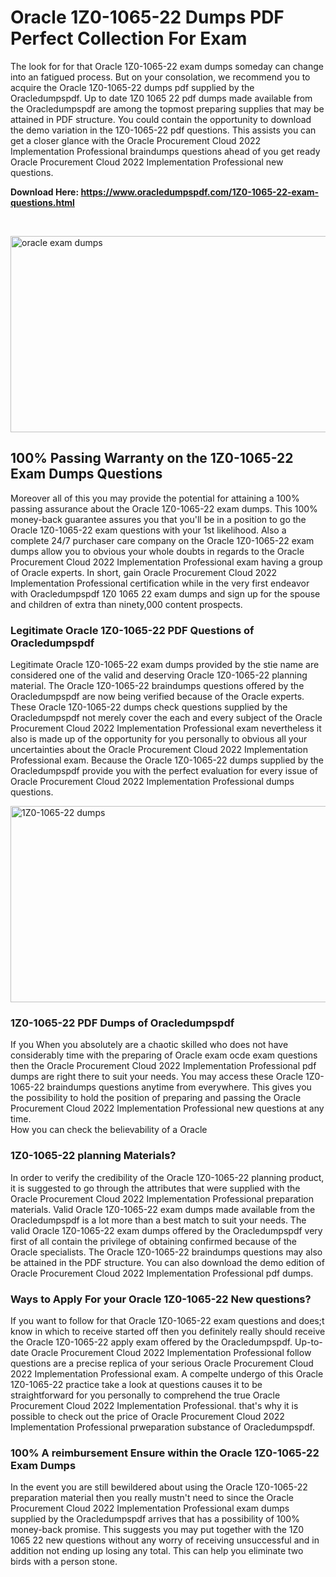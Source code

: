 <h1>Oracle 1Z0-1065-22 Dumps PDF Perfect Collection For Exam</h1>
<p>The look for for that Oracle 1Z0-1065-22 exam dumps someday can change into an fatigued process. But on your consolation, we recommend you to acquire the Oracle 1Z0-1065-22 dumps pdf supplied by the Oracledumpspdf. Up to date 1Z0 1065 22 pdf dumps made available from the Oracledumpspdf are among the topmost preparing supplies that may be attained in PDF structure. You could contain the opportunity to download the demo variation in the 1Z0-1065-22 pdf questions. This assists you can get a closer glance with the Oracle Procurement Cloud 2022 Implementation Professional braindumps questions ahead of you get ready Oracle Procurement Cloud 2022 Implementation Professional new questions.</p>
<p><strong>Download Here: <a href="https://www.oracledumpspdf.com/1Z0-1065-22-exam-questions.html">https://www.oracledumpspdf.com/1Z0-1065-22-exam-questions.html</a></strong></p>
<p>&nbsp;</p>
<p><span style="font-weight: 400;"><img style="display: block; margin-left: auto; margin-right: auto;" src="https://i.ibb.co/RCKYBmz/digital-marketing-Made-with-Poster-My-Wall.jpg" alt="oracle exam dumps" width="850" height="314" /></span></p>
<h2><strong>100% Passing Warranty on the 1Z0-1065-22 Exam Dumps Questions</strong></h2>
<p>Moreover all of this you may provide the potential for attaining a 100% passing assurance about the Oracle 1Z0-1065-22 exam dumps. This 100% money-back guarantee assures you that you'll be in a position to go the Oracle 1Z0-1065-22 exam questions with your 1st likelihood. Also a complete 24/7 purchaser care company on the Oracle 1Z0-1065-22 exam dumps allow you to obvious your whole doubts in regards to the Oracle Procurement Cloud 2022 Implementation Professional exam having a group of Oracle experts. In short, gain Oracle Procurement Cloud 2022 Implementation Professional certification while in the very first endeavor with Oracledumpspdf 1Z0 1065 22 exam dumps and sign up for the spouse and children of extra than ninety,000 content prospects.</p>
<h3><strong>Legitimate Oracle 1Z0-1065-22 PDF Questions of Oracledumpspdf</strong></h3>
<p>Legitimate Oracle 1Z0-1065-22 exam dumps provided by the stie name are considered one of the valid and deserving Oracle 1Z0-1065-22 planning material. The Oracle 1Z0-1065-22 braindumps questions offered by the Oracledumpspdf are now being verified because of the Oracle experts. These Oracle 1Z0-1065-22 dumps check questions supplied by the Oracledumpspdf not merely cover the each and every subject of the Oracle Procurement Cloud 2022 Implementation Professional exam nevertheless it also is made up of the opportunity for you personally to obvious all your uncertainties about the Oracle Procurement Cloud 2022 Implementation Professional exam. Because the Oracle 1Z0-1065-22 dumps supplied by the Oracledumpspdf provide you with the perfect evaluation for every issue of Oracle Procurement Cloud 2022 Implementation Professional dumps questions.</p>
<p><a href="https://www.oracledumpspdf.com/1Z0-1065-22-exam-questions.html"><span style="font-weight: 400;"><img style="display: block; margin-left: auto; margin-right: auto;" src="https://i.ibb.co/zfVYYs0/Digital-Marketing-Agency-Made-with-Poster-My-Wall-1.jpg" alt="1Z0-1065-22 dumps" width="850" height="314" /></span></a></p>
<h3><strong>1Z0-1065-22 PDF Dumps of Oracledumpspdf</strong></h3>
<p>If you When you absolutely are a chaotic skilled who does not have considerably time with the preparing of Oracle exam ocde exam questions then the Oracle Procurement Cloud 2022 Implementation Professional pdf dumps are right there to suit your needs. You may access these Oracle 1Z0-1065-22 braindumps questions anytime from everywhere. This gives you the possibility to hold the position of preparing and passing the Oracle Procurement Cloud 2022 Implementation Professional new questions at any time.<br />How you can check the believability of a Oracle</p>
<h3>1Z0-1065-22 planning Materials?</h3>
<p>In order to verify the credibility of the Oracle 1Z0-1065-22 planning product, it is suggested to go through the attributes that were supplied with the Oracle Procurement Cloud 2022 Implementation Professional preparation materials. Valid Oracle 1Z0-1065-22 exam dumps made available from the Oracledumpspdf is a lot more than a best match to suit your needs. The valid Oracle 1Z0-1065-22 exam dumps offered by the Oracledumpspdf very first of all contain the privilege of obtaining confirmed because of the Oracle specialists. The Oracle 1Z0-1065-22 braindumps questions may also be attained in the PDF structure. You can also download the demo edition of Oracle Procurement Cloud 2022 Implementation Professional pdf dumps.</p>
<h3>Ways to Apply For your Oracle 1Z0-1065-22 New questions?</h3>
<p>If you want to follow for that Oracle 1Z0-1065-22 exam questions and does;t know in which to receive started off then you definitely really should receive the Oracle 1Z0-1065-22 apply exam offered by the Oracledumpspdf. Up-to-date Oracle Procurement Cloud 2022 Implementation Professional follow questions are a precise replica of your serious Oracle Procurement Cloud 2022 Implementation Professional exam. A compelte undergo of this Oracle 1Z0-1065-22 practice take a look at questions causes it to be straightforward for you personally to comprehend the true Oracle Procurement Cloud 2022 Implementation Professional. that's why it is possible to check out the price of Oracle Procurement Cloud 2022 Implementation Professional prweparation substance of Oracledumpspdf.</p>
<h3><strong>100% A reimbursement Ensure within the Oracle 1Z0-1065-22 Exam Dumps</strong></h3>
<p>In the event you are still bewildered about using the Oracle 1Z0-1065-22 preparation material then you really mustn't need to since the Oracle Procurement Cloud 2022 Implementation Professional exam dumps supplied by the Oracledumpspdf arrives that has a possibility of 100% money-back promise. This suggests you may put together with the 1Z0 1065 22 new questions without any worry of receiving unsuccessful and in addition not ending up losing any total. This can help you eliminate two birds with a person stone.</p>
